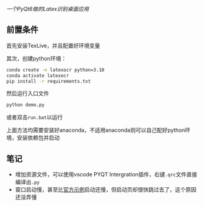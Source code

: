 *一个PyQt6做的Latex识别桌面应用*

## 前置条件

首先安装TexLive，并且配置好环境变量

其次，创建python环境：

```cmd
conda create -n latexocr python=3.10
conda activate latexocr
pip install -r requirements.txt
```

然后运行入口文件
```cmd
python demo.py
```

或者双击`run.bat`以运行

上面方法均需要安装好anaconda，不适用anaconda则可以自己配好python环境，安装依赖包并启动

## 笔记

- 增加资源文件，可以使用vscode PYQT Intergration插件，右键`.qrc`文件直接编译出`.py`
- 窗口启动慢，甚至比[官方示例](https://github.com/zhiyiYo/PyQt-Fluent-Widgets/tree/PyQt6)启动还慢，但启动页却很快跳过去了，这个原因还没弄懂